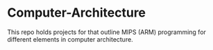 # Computer-Architecture
This repo holds projects for that outline MIPS (ARM) programming for different elements in computer architecture.
